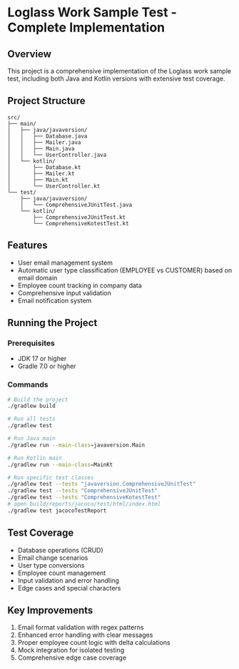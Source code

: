 # Loglass Work Sample Test - Complete Implementation

## Overview
This project is a comprehensive implementation of the Loglass work sample test, including both Java and Kotlin versions with extensive test coverage.

## Project Structure
```
src/
├── main/
│   ├── java/javaversion/
│   │   ├── Database.java
│   │   ├── Mailer.java
│   │   ├── Main.java
│   │   └── UserController.java
│   └── kotlin/
│       ├── Database.kt
│       ├── Mailer.kt
│       ├── Main.kt
│       └── UserController.kt
└── test/
    ├── java/javaversion/
    │   └── ComprehensiveJUnitTest.java
    └── kotlin/
        ├── ComprehensiveJUnitTest.kt
        └── ComprehensiveKotestTest.kt
```

## Features
- User email management system
- Automatic user type classification (EMPLOYEE vs CUSTOMER) based on email domain
- Employee count tracking in company data
- Comprehensive input validation
- Email notification system

## Running the Project

### Prerequisites
- JDK 17 or higher
- Gradle 7.0 or higher

### Commands
```bash
# Build the project
./gradlew build

# Run all tests
./gradlew test

# Run Java main
./gradlew run --main-class=javaversion.Main

# Run Kotlin main
./gradlew run --main-class=MainKt

# Run specific test classes
./gradlew test --tests "javaversion.ComprehensiveJUnitTest"
./gradlew test --tests "ComprehensiveJUnitTest"
./gradlew test --tests "ComprehensiveKotestTest"
# open build/reports/jacoco/test/html/index.html
./gradlew test jacocoTestReport

```

## Test Coverage
- Database operations (CRUD)
- Email change scenarios
- User type conversions
- Employee count management
- Input validation and error handling
- Edge cases and special characters

## Key Improvements
1. Email format validation with regex patterns
2. Enhanced error handling with clear messages
3. Proper employee count logic with delta calculations
4. Mock integration for isolated testing
5. Comprehensive edge case coverage